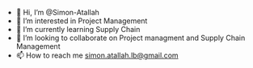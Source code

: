 - 👋 Hi, I’m @Simon-Atallah
- 👀 I’m interested in Project Management 
- 🌱 I’m currently learning Supply Chain 
- 💞️ I’m looking to collaborate on Project managment and Supply Chain Management
- 📫 How to reach me simon.atallah.lb@gmail.com

<!---
Simon-Atallah/Simon-Atallah is a ✨ special ✨ repository because its `README.md` (this file) appears on your GitHub profile.
You can click the Preview link to take a look at your changes.
--->
